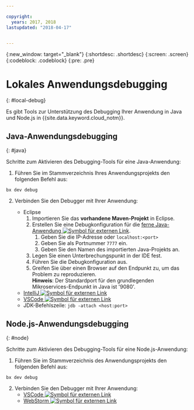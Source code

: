 ```yaml
---

copyright:
  years: 2017, 2018
lastupdated: "2018-04-17"


---
```

{:new_window: target="_blank"}
{:shortdesc: .shortdesc}
{:screen: .screen}
{:codeblock: .codeblock}
{:pre: .pre}

# Lokales Anwendungsdebugging
{: #local-debug}

Es gibt Tools zur Unterstützung des Debugging Ihrer Anwendung in Java und Node.js in {{site.data.keyword.cloud_notm}}.

## Java-Anwendungsdebugging
{: #java}

Schritte zum Aktivieren des Debugging-Tools für eine Java-Anwendung:

1. Führen Sie im Stammverzeichnis Ihres Anwendungsprojekts den folgenden Befehl aus:

```
bx dev debug
```

2. Verbinden Sie den Debugger mit Ihrer Anwendung:

	* Eclipse
      1. Importieren Sie das **vorhandene Maven-Projekt** in Eclipse.
      2. Erstellen Sie eine Debugkonfiguration für die [ferne Java-Anwendung ![Symbol für externen Link](../../icons/launch-glyph.svg "Symbol für externen Link")](http://help.eclipse.org/neon/index.jsp?topic=%2Forg.eclipse.jdt.doc.user%2Ftasks%2Ftask-remotejava_launch_config.htm).
      		1. Geben Sie die IP-Adresse oder `localhost:<port>`  
      		2. Geben Sie als Portnummer `7777` ein.
      		3. Geben Sie den Namen des importierten Java-Projekts an.
      6. Legen Sie einen Unterbrechungspunkt in der IDE fest.
      7. Führen Sie die Debugkonfiguration aus.
      8. Greifen Sie über einen Browser auf den Endpunkt zu, um das Problem zu reproduzieren.  
	   **Hinweis**: Der Standardport für den grundlegenden Mikroservices-Endpunkt in Java ist '9080'.
	* [IntelliJ ![Symbol für externen Link](../../icons/launch-glyph.svg "Symbol für externen Link")](https://www.jetbrains.com/help/idea/2016.3/run-debug-configuration-remote.html)
	* [VSCode ![Symbol für externen Link](../../icons/launch-glyph.svg "Symbol für externen Link")](https://marketplace.visualstudio.com/items?itemName=donjayamanne.javadebugger)
	* JDK-Befehlszeile: `jdb -attach <host:port>`

## Node.js-Anwendungsdebugging
{: #node}

Schritte zum Aktivieren des Debugging-Tools für eine Node.js-Anwendung:

1. Führen Sie im Stammverzeichnis des Anwendungsprojekts den folgenden Befehl aus:

```
bx dev debug
```

2. Verbinden Sie den Debugger mit Ihrer Anwendung:
	* [VSCode ![Symbol für externen Link](../../icons/launch-glyph.svg "Symbol für externen Link")](https://blog.docker.com/2016/07/live-debugging-docker/)
	* [WebStorm ![Symbol für externen Link](../../icons/launch-glyph.svg "Symbol für externen Link")](https://blog.alexseifert.com/2016/10/25/debugging-node-js-in-a-docker-container-with-webstorm/)


<!--
## Swift application debugging - content from mike tunnicliffe
{: #swift}

Steps to enable debug for a Swift application:  

1. On the App server (or system where the Swift application will run), you must start the 'lldb server':
 - `lldb-server platform -->
<!-- listen <port number>`
2. On the App server, build the Kitura-based server application using the debug configuration:
 - `swift build debug`
3. On the App server, start the Kitura-based server application:
 - `./build/debug/Kitura-Starter`
4. On the client system (also known as the host system), start the 'lldb client':
 - `lldb`
5. Configure lldb client to connect to lldb-server:
 - `(lldb) platform select remote-linux`
 - `(lldb) platform connect connect://<ip address server>:<port number server>`
6. Execute commands to debug remote program:
 - `(lldb) process attach -->
<!--pid 3626`
-->
